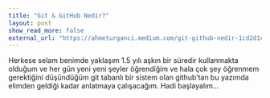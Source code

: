 ```yaml
---
title: "Git & GitHub Nedir?"
layout: post
show_read_more: false
external_url: "https://ahmeturganci.medium.com/git-github-nedir-1cd2d1c35d45"
---
```


Herkese selam benimde yaklaşım 1.5 yılı aşkın bir süredir kullanmakta olduğum ve her gün yeni yeni şeyler öğrendiğim ve hala çok şey öğrenmem gerektiğini düşündüğüm git tabanlı bir sistem olan github’tan bu yazımda elimden geldiği kadar anlatmaya çalışacağım. Hadi başlayalım...
